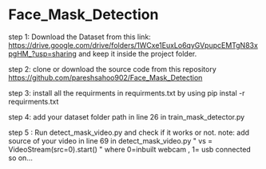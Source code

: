 # Face_Mask_Detection


step 1:
Download the Dataset from this link: https://drive.google.com/drive/folders/1WCxe1EuxLo6qyGVpupcEMTgN83xpgHM_?usp=sharing
and keep it inside the project folder.

step 2:
clone or download the source code from this repository https://github.com/pareshsahoo902/Face_Mask_Detection

step 3:
install all the requirments in requirments.txt by using  pip instal -r requirments.txt

step 4:
add your dataset folder path in line 26 in train_mask_detector.py

step 5 :
Run detect_mask_video.py and check if it works or not.
note: add source of your video in line 69 in detect_mask_video.py
" vs = VideoStream(src=0).start() " where 0=inbuilt webcam , 1= usb connected so on...
